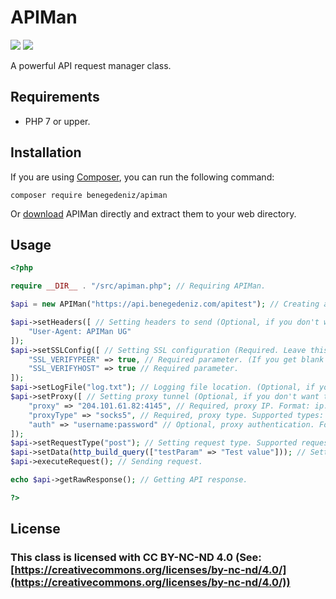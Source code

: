 
# APIMan

<img src="https://img.shields.io/badge/build-passing-success"> <img src="https://img.shields.io/badge/version-1.4.1-blue">

A powerful API request manager class.


## Requirements

 - PHP 7 or upper.

## Installation

If you are using [Composer](https://getcomposer.org/), you can run the following command:

```
composer require benegedeniz/apiman
```

Or [download](https://github.com/BenEgeDeniz/APIMan/releases) APIMan directly and extract them to your web directory.

## Usage

```php
<?php

require __DIR__ . "/src/apiman.php"; // Requiring APIMan.

$api = new APIMan("https://api.benegedeniz.com/apitest"); // Creating a new APIMan handle with API endpoint URL.

$api->setHeaders([ // Setting headers to send (Optional, if you don't want to set headers, do not use this method.)
    "User-Agent: APIMan UG"
]);
$api->setSSLConfig([ // Setting SSL configuration (Required. Leave this as it is if you don't know what is this.)
    "SSL_VERIFYPEER" => true, // Required parameter. (If you get blank response from API, set this to false. If so, there is a good chance that you are using your own localhost.)
    "SSL_VERIFYHOST" => true // Required parameter.
]);
$api->setLogFile("log.txt"); // Logging file location. (Optional, if you don't want to use logging, don't use this method.)
$api->setProxy([ // Setting proxy tunnel (Optional, if you don't want to use proxy, don't use this method.)
	"proxy" => "204.101.61.82:4145", // Required, proxy IP. Format: ip:port.
	"proxyType" => "socks5", // Required, proxy type. Supported types: http, https, socks4 and socks5.
	"auth" => "username:password" // Optional, proxy authentication. Format: username:password.
]);
$api->setRequestType("post"); // Setting request type. Supported request types are: get, post, put and delete.
$api->setData(http_build_query(["testParam" => "Test value"])); // Setting data to send. You can send raw body too.
$api->executeRequest(); // Sending request.

echo $api->getRawResponse(); // Getting API response.

?>
```

## License

### This class is licensed with CC BY-NC-ND 4.0 (See:  [https://creativecommons.org/licenses/by-nc-nd/4.0/](https://creativecommons.org/licenses/by-nc-nd/4.0/))

